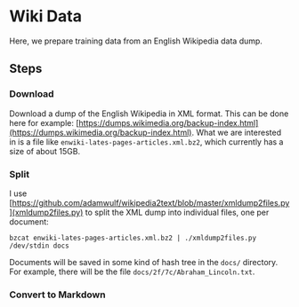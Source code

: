 # Wiki Data 
Here, we prepare training data from an English Wikipedia data dump.

## Steps
### Download
Download a dump of the English Wikipedia in XML format.
This can be done here for example:
[https://dumps.wikimedia.org/backup-index.html](https://dumps.wikimedia.org/backup-index.html).
What we are interested in is a file like `enwiki-lates-pages-articles.xml.bz2`,
which currently has a size of about 15GB.

### Split
I use [https://github.com/adamwulf/wikipedia2text/blob/master/xmldump2files.py](xmldump2files.py) 
to split the XML dump into individual files, one per document:
```
bzcat enwiki-lates-pages-articles.xml.bz2 | ./xmldump2files.py /dev/stdin docs
```
Documents will be saved in some kind of hash tree in the `docs/` directory.
For example, there will be the file `docs/2f/7c/Abraham_Lincoln.txt`.

### Convert to Markdown
